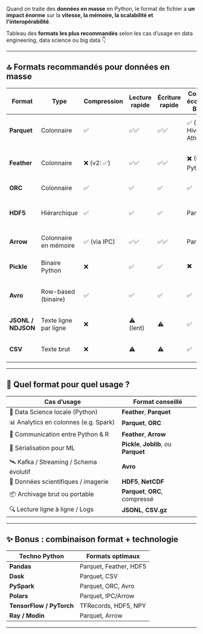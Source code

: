 
Quand on traite des **données en masse** en Python, le format de fichier a **un impact énorme** sur la **vitesse, la mémoire, la scalabilité et l'interopérabilité**.

Tableau des **formats les plus recommandés** selon les cas d’usage en data engineering, data science ou big data 👇

---

## 🔝 **Formats recommandés pour données en masse**

| Format | Type | Compression | Lecture rapide | Écriture rapide | Compatible écosystème Big Data | Avantages |
|--------|------|-------------|----------------|-----------------|-------------------------------|-----------|
| **Parquet** | Colonnaire | ✅ | ✅✅ | ✅✅ | ✅ (Spark, Hive, Athena...) | Format colonnaire, idéal pour analytics |
| **Feather** | Colonnaire | ❌ (v2: ✅) | ✅✅ | ✅✅ | ✖️ (usage Python/R) | Ultra rapide, parfait pour échanges internes |
| **ORC** | Colonnaire | ✅ | ✅ | ✅ | ✅ | Optimisé pour Hadoop/Spark |
| **HDF5** | Hiérarchique | ✅ | ✅ | ✅ | Partiel | Format puissant pour données scientifiques |
| **Arrow** | Colonnaire en mémoire | ✅ (via IPC) | ✅✅ | ✅✅ | Partiel | Échanges interlangages très rapides |
| **Pickle** | Binaire Python | ❌ | ✅ | ✅ | ✖️ | Sérialisation facile mais non portable |
| **Avro** | Row-based (binaire) | ✅ | ✅ | ✅ | ✅ | Très utilisé pour Kafka, bonne évolutivité |
| **JSONL / NDJSON** | Texte ligne par ligne | ❌ | ⚠️ (lent) | ⚠️ | ✅ | Streaming ligne à ligne, bon pour logs |
| **CSV** | Texte brut | ❌ | ⚠️ | ⚠️ | ✅ | Universel, mais lent et peu compact |

---

## 🧠 Quel format pour quel usage ?

| Cas d’usage | Format conseillé |
|-------------|------------------|
| 🧪 Data Science locale (Python) | **Feather**, **Parquet** |
| 📊 Analytics en colonnes (e.g. Spark) | **Parquet**, **ORC** |
| 🔄 Communication entre Python & R | **Feather**, **Arrow** |
| 📡 Sérialisation pour ML | **Pickle**, **Joblib**, ou **Parquet** |
| 🛰️ Kafka / Streaming / Schema évolutif | **Avro** |
| 🧬 Données scientifiques / imagerie | **HDF5**, **NetCDF** |
| 📦 Archivage brut ou portable | **Parquet**, **ORC**, compressé |
| 🔍 Lecture ligne à ligne / Logs | **JSONL**, **CSV.gz** |

---

## ✨ Bonus : combinaison format + technologie

| Techno Python | Formats optimaux |
|---------------|------------------|
| **Pandas** | Parquet, Feather, HDF5 |
| **Dask** | Parquet, CSV |
| **PySpark** | Parquet, ORC, Avro |
| **Polars** | Parquet, IPC/Arrow |
| **TensorFlow / PyTorch** | TFRecords, HDF5, NPY |
| **Ray / Modin** | Parquet, Arrow |

---
